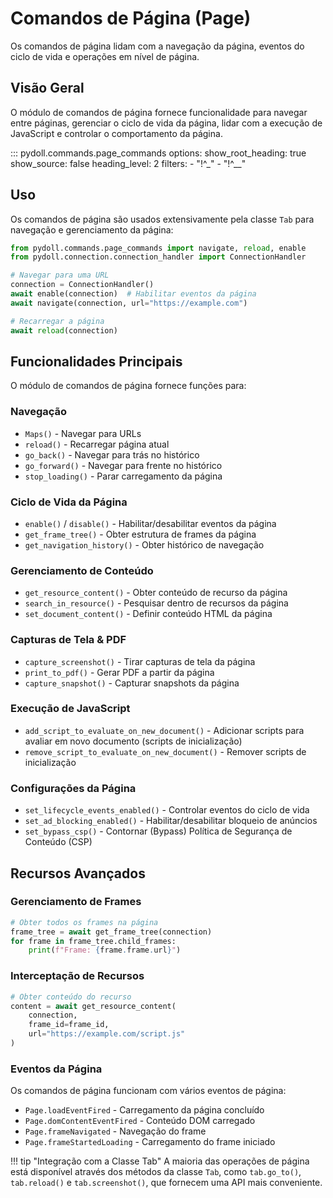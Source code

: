 # Comandos de Página (Page)

Os comandos de página lidam com a navegação da página, eventos do ciclo de vida e operações em nível de página.

## Visão Geral

O módulo de comandos de página fornece funcionalidade para navegar entre páginas, gerenciar o ciclo de vida da página, lidar com a execução de JavaScript e controlar o comportamento da página.

::: pydoll.commands.page_commands
    options:
      show_root_heading: true
      show_source: false
      heading_level: 2
      filters:
        - "!^_"
        - "!^__"

## Uso

Os comandos de página são usados extensivamente pela classe `Tab` para navegação e gerenciamento da página:

```python
from pydoll.commands.page_commands import navigate, reload, enable
from pydoll.connection.connection_handler import ConnectionHandler

# Navegar para uma URL
connection = ConnectionHandler()
await enable(connection)  # Habilitar eventos da página
await navigate(connection, url="https://example.com")

# Recarregar a página
await reload(connection)
```

## Funcionalidades Principais

O módulo de comandos de página fornece funções para:

### Navegação
- `Maps()` - Navegar para URLs
- `reload()` - Recarregar página atual
- `go_back()` - Navegar para trás no histórico
- `go_forward()` - Navegar para frente no histórico
- `stop_loading()` - Parar carregamento da página

### Ciclo de Vida da Página
- `enable()` / `disable()` - Habilitar/desabilitar eventos da página
- `get_frame_tree()` - Obter estrutura de frames da página
- `get_navigation_history()` - Obter histórico de navegação

### Gerenciamento de Conteúdo
- `get_resource_content()` - Obter conteúdo de recurso da página
- `search_in_resource()` - Pesquisar dentro de recursos da página
- `set_document_content()` - Definir conteúdo HTML da página

### Capturas de Tela & PDF
- `capture_screenshot()` - Tirar capturas de tela da página
- `print_to_pdf()` - Gerar PDF a partir da página
- `capture_snapshot()` - Capturar snapshots da página

### Execução de JavaScript
- `add_script_to_evaluate_on_new_document()` - Adicionar scripts para avaliar em novo documento (scripts de inicialização)
- `remove_script_to_evaluate_on_new_document()` - Remover scripts de inicialização

### Configurações da Página
- `set_lifecycle_events_enabled()` - Controlar eventos do ciclo de vida
- `set_ad_blocking_enabled()` - Habilitar/desabilitar bloqueio de anúncios
- `set_bypass_csp()` - Contornar (Bypass) Política de Segurança de Conteúdo (CSP)

## Recursos Avançados

### Gerenciamento de Frames
```python
# Obter todos os frames na página
frame_tree = await get_frame_tree(connection)
for frame in frame_tree.child_frames:
    print(f"Frame: {frame.frame.url}")
```

### Interceptação de Recursos
```python
# Obter conteúdo do recurso
content = await get_resource_content(
    connection, 
    frame_id=frame_id, 
    url="https://example.com/script.js"
)
```

### Eventos da Página
Os comandos de página funcionam com vários eventos de página:
- `Page.loadEventFired` - Carregamento da página concluído
- `Page.domContentEventFired` - Conteúdo DOM carregado
- `Page.frameNavigated` - Navegação do frame
- `Page.frameStartedLoading` - Carregamento do frame iniciado

!!! tip "Integração com a Classe Tab"
    A maioria das operações de página está disponível através dos métodos da classe `Tab`, como `tab.go_to()`, `tab.reload()` e `tab.screenshot()`, que fornecem uma API mais conveniente.